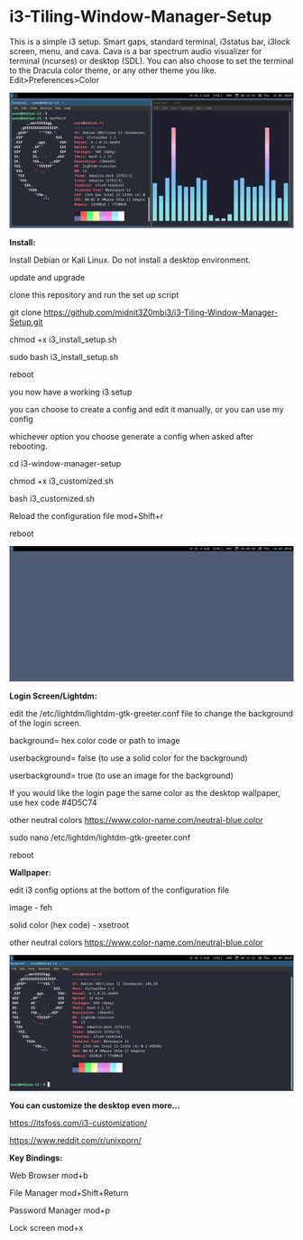 # i3-Tiling-Window-Manager-Setup 

This is a simple i3 setup. Smart gaps, standard terminal, i3status bar, i3lock screen, menu, and cava. Cava is a bar spectrum audio visualizer for terminal (ncurses) or desktop (SDL). You can also choose to set the terminal to the Dracula color theme, or any other theme you like. Edit>Preferences>Color

 <img src="debian_i3_dracula_cava.png" alt="debian i3 desktop displaying dracula color theme for xfce terminal and cava"> 

**Install:**

Install Debian or Kali Linux. Do not install a desktop environment.

update and upgrade

clone this repository and run the set up script

git clone https://github.com/midnit3Z0mbi3/i3-Tiling-Window-Manager-Setup.git

chmod +x i3_install_setup.sh

sudo bash i3_install_setup.sh

reboot

you now have a working i3 setup

you can choose to create a config and edit it manually, or you can use my config

whichever option you choose generate a config when asked after rebooting.

cd i3-window-manager-setup

chmod +x i3_customized.sh

bash i3_customized.sh

Reload the configuration file mod+Shift+r

reboot

 <img src="debian_i3_desktop.png" alt="debian i3 desktop"> 

**Login Screen/Lightdm:**

edit the /etc/lightdm/lightdm-gtk-greeter.conf file to change the background of the login screen.

background= hex color code or path to image

userbackground= false (to use a solid color for the background)

userbackground= true (to use an image for the background)

If you would like the login page the same color as the desktop wallpaper, use hex code #4D5C74 

other neutral colors https://www.color-name.com/neutral-blue.color

sudo nano /etc/lightdm/lightdm-gtk-greeter.conf

reboot

**Wallpaper:**

edit i3 config options at the bottom of the configuration file

image - feh

solid color (hex code) - xsetroot

other neutral colors https://www.color-name.com/neutral-blue.color

 <img src="debian_i3_dracula.png" alt="debian i3 desktop displaying dracula color theme for xfce4 terminal"> 

**You can customize the desktop even more...**

https://itsfoss.com/i3-customization/

https://www.reddit.com/r/unixporn/

**Key Bindings:**

Web Browser mod+b

File Manager mod+Shift+Return  

Password Manager mod+p  

Lock screen mod+x 

